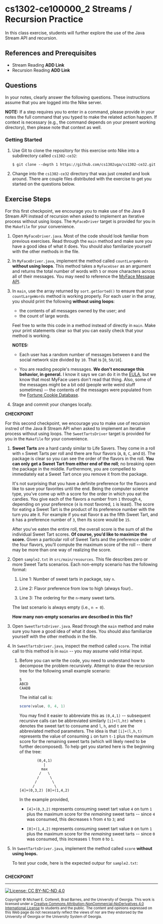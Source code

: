 # cs1302-ce100000_2 Streams / Recursion Practice

In this class exercise, students will further explore the use of the Java Stream API and
recursion.

## References and Prerequisites

* Stream Reading **ADD Link**
* Recursion Reading **ADD Link**

## Questions

In your notes, clearly answer the following questions. These instructions assume that you are
logged into the Nike server.

**NOTE:** If a step requires you to enter in a command, please provide in your notes the full
command that you typed to make the related action happen. If context is necessary (e.g., the
command depends on your present working directory), then please note that context as well.

### Getting Started

1. Use Git to clone the repository for this exercise onto Nike into a subdirectory called `cs1302-ce32`:

   ```
   $ git clone --depth 1 https://github.com/cs1302uga/cs1302-ce32.git
   ```

1. Change into the `cs1302-ce32` directory that was just created and look around. There are couple
   files distributed with the exercise to get you started on the questions below.

## Exercise Steps

For this first checkpoint, we encourage you to make use of the Java 8 Stream API
instead of recursion when asked to implement an iterative process without using
loops. The `MyFaceDriver` target is provided for you in the `Makefile` for your
convenience.

1. Open `MyFaceDriver.java`. Most of the code should look familiar from previous exercises.
   Read through the `main` method and make sure you have a good idea of what it does.
   You should also familiarize yourself with the other methods in the file.

1. In `MyFaceDriver.java`, implement the method called `countLargeWords`
   **without using loops**. This method takes a `MyFaceUser` as an
   argument and returns the total number of words with  `5` or more
   characters across all of their messages. You may need to reference the
   [MyFace Message API](http://cobweb.cs.uga.edu/~mec/cs1302-mvn-site/cs1302-myface/apidocs/index.html).

1. In `main`, use the array returned by `sort.getSorted()` to ensure that
   your `countLargeWords` method is working properly. For each user in the
   array, you should print the following **without using loops**:

   * the contents of all messages owned by the user; and
   * the count of large words.

   Feel free to write this code in a method instead of directly in `main`.
   Make your print statements clear so that you can easily check that your
   method is working.

   **NOTES:**

   * Each user has a random number of messages between `0` and the
     social network size divided by `10`. That is [`0`, `50/10`].

   * You are reading people's messages. **We don't encourage this
     behavior, in general.** I know it says we can do it in the
     [EULA](https://en.wikipedia.org/wiki/End-user_license_agreement),
     but we know that most MyFace users don't read that thing. Also, some of
     the messages might be a bit odd (people write weird stuff sometimes) -- the
     contents of the messages were populated from the
     [Fortune Cookie Database](https://github.com/bmc/fortunes).

1. Stage and commit your changes locally.

**CHECKPOINT**

For this second checkpoint, we encourage you to make use of recursion instred of
the Java 8 Stream API when asked to implement an iterative process without using
loops. The `SweetTartsDriver` target is provided for you in the `Makefile` for your
convenience.

1. **Sweet Tarts** are a hard candy similar to Life Savers. They come in a roll
   with `n` Sweet Tarts per roll and there are four flavors (`A`, `B`, `C`, and
   `D`). The package is clear so you can see the order of the flavors in the roll.
   **You can only get a Sweet Tart from either end of the roll**; no breaking
   open the package in the middle. Furthermore, you are compelled to immediately
   eat a Sweet Tart once you remove it from the package.

   It's not surprising that you have a definite preference for the flavors and
   like to save your favorites until the end. Being the computer science type,
   you’ve come up with a score for the order in which you eat the candies. You
   give each of the flavors a number from `1` through `4`, depending on your
   preference (`4` is most favored, `1` is least). The score for eating a Sweet
   Tart is the product of its preference number with the turn you ate it. For
   example if you eat flavor `B` as the fifth Sweet Tart, and `B` has a
   preference number of `3`, then its score would be `15`.

   After you've eaten the entire roll, the overall score is the sum of all the
   individual Sweet Tart scores. **Of course, you’d like to maximize the
   score.** Given a particular roll of Sweet Tarts and the preference order of
   the four flavors, you’ll compute the maximum score of the roll -- there may
   be more than one way of realizing the score.

1. Open `sample2.txt` in `src/main/resources`. This file describes zero or more
   Sweet Tarts scenarios. Each non-empty scenario has the following format:

   1. Line 1: Number of sweet tarts in package, say `n`.

   1. Line 2: Flavor preference from low to high (always four)..

   1. Line 3: The ordering for the `n`-many sweet tarts.

   The last scenario is always empty (i.e., `n = 0`).

   **How many non-empty scenarios are described in this file?**

1. Open `SweetTartsDriver.java`. Read through the `main` method and make sure
   you have a good idea of what it does. You should also familiarize yourself
   with the other methods in the file.

1. In `SweetTartsDriver.java`, inspect the method called `score`.
   The initial call to this method is in `main` -- you may assume
   valid initial input.

   1. Before you can write the code, you need to understand how to decompose
      the problem recursively. Attempt to draw the recursion tree for the
      following small example scenario:

      ```
      5
      ABCD
      CAADB
      ```

      The initial call is:

      ```java
      score(value, 0, 4, 1)
      ```

      You may find it easier to abbreviate this as `(0,4,1)` -- subsequent
      recursive calls can be abbreviated similarly `[i]+(l,ht)` where
      `i` denotes the sweet tart to consume and `l`, `h`, and `t` are
      the abbreviated method parameters. The idea is that `[i]+(l,h,t)`
      represents the value of consuming `i` on turn `t-1` plus the
      maximum score for the remaining sweet tarts (which will likely
      need to be further decomposed). To help get you started
      here is the beginning of the tree:

      ```
              (0,4,1)
                 |
                max
               /   \
              /     \
             /       \
            /         \
      [4]+(0,3,2) [0]+(1,4,2)
      ```

      In the example provided,

      * `[4]+(0,3,2)` represents consuming
        sweet tart value `4` on turn `1` plus the maximum score for
        the _remaining_ sweet tarts -- since `4` was consumed, this
        decreases `h` from `4` to `3`; and

      * `[0]+(1,4,2)` represents consuming
        sweet tart value `0` on turn `1` plus the maximum score for
        the _remaining_ sweet tarts -- since `0` was consumed, this
        increases `l` from `0` to `1`.

1. In `SweetTartsDriver.java`, implement the method called `score`
   **without using loops.**

   To test your code, here is the expected outpur for `sample2.txt`:

   ```

   ```

**CHECKPOINT**

<hr/>

[![License: CC BY-NC-ND 4.0](https://img.shields.io/badge/License-CC%20BY--NC--ND%204.0-lightgrey.svg)](http://creativecommons.org/licenses/by-nc-nd/4.0/)

<small>
Copyright &copy; Michael E. Cotterell, Brad Barnes, and the University of Georgia.
This work is licensed under a <a rel="license" href="http://creativecommons.org/licenses/by-nc-nd/4.0/">Creative Commons Attribution-NonCommercial-NoDerivatives 4.0 International License</a> to students and the public.
The content and opinions expressed on this Web page do not necessarily reflect the views of nor are they endorsed by the University of Georgia or the University System of Georgia.
</small>
